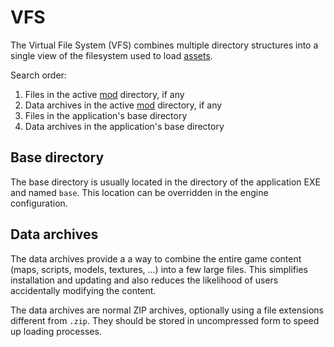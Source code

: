 # VFS

The Virtual File System (VFS) combines multiple directory structures into a single view of the filesystem used to load [assets](index.md).

Search order:

1. Files in the active [mod](mods.md) directory, if any
1. Data archives in the active [mod](mods.md) directory, if any
1. Files in the application's base directory
1. Data archives in the application's base directory

## Base directory
The base directory is usually located in the directory of the application EXE and named `base`. This location can be overridden in the engine configuration.

## Data archives
The data archives provide a a way to combine the entire game content (maps, scripts, models, textures, ...) into a few large files. This simplifies installation and updating and also reduces the likelihood of users accidentally modifying the content.

The data archives are normal ZIP archives, optionally using a file extensions different from `.zip`. They should be stored in uncompressed form to speed up loading processes.
